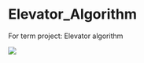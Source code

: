 # Elevator_Algorithm
For term project: Elevator algorithm


 <img src= "https://github.com/Algorithm2016Fall/Elevator_Algorithm/blob/master/documents/bg.png?raw=true"></img>

